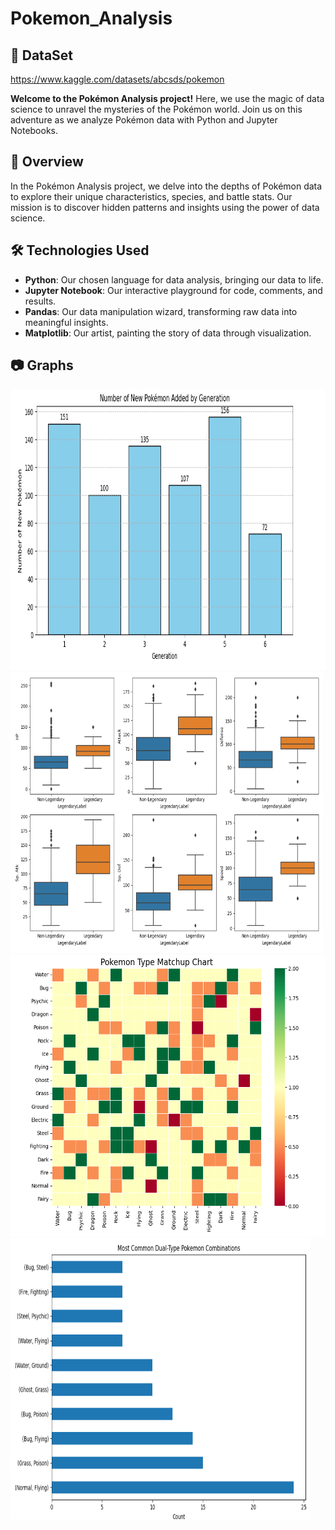 # Pokemon_Analysis

## 🌟 DataSet
https://www.kaggle.com/datasets/abcsds/pokemon

**Welcome to the Pokémon Analysis project!** Here, we use the magic of data science to unravel the mysteries of the Pokémon world. Join us on this adventure as we analyze Pokémon data with Python and Jupyter Notebooks.

## 🌟 Overview

In the Pokémon Analysis project, we delve into the depths of Pokémon data to explore their unique characteristics, species, and battle stats. Our mission is to discover hidden patterns and insights using the power of data science.

## 🛠 Technologies Used

- **Python**: Our chosen language for data analysis, bringing our data to life.
- **Jupyter Notebook**: Our interactive playground for code, comments, and results.
- **Pandas**: Our data manipulation wizard, transforming raw data into meaningful insights.
- **Matplotlib**: Our artist, painting the story of data through visualization.

## 📷 Graphs
<img src="https://github.com/przemekrn/Pokemon_Analysis/blob/main/images/graph1.png" height="450" alt="Number of new pokemon added by generation">
<img src="https://github.com/przemekrn/Pokemon_Analysis/blob/main/images/graph2.png" height="450" width="500" alt="differences between legendary and non-legendary pokemon">
<img src="https://github.com/przemekrn/Pokemon_Analysis/blob/main/images/graph3.png" height="450" width="550" alt="Pokemon type matchup">
<img src="https://github.com/przemekrn/Pokemon_Analysis/blob/main/images/graph4.png" height="450" width="480"alt="Most common dual-type pokemon combinations">
